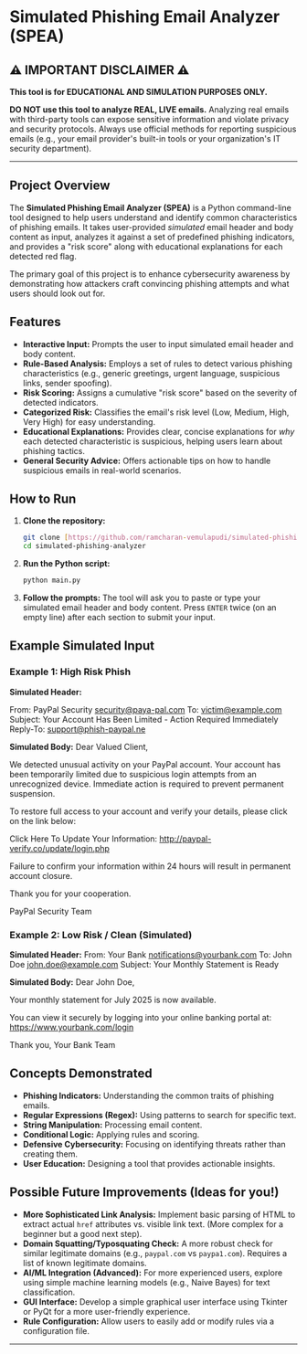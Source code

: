 # Simulated Phishing Email Analyzer (SPEA)

## ⚠️ IMPORTANT DISCLAIMER ⚠️

**This tool is for EDUCATIONAL AND SIMULATION PURPOSES ONLY.**

**DO NOT use this tool to analyze REAL, LIVE emails.** Analyzing real emails with third-party tools can expose sensitive information and violate privacy and security protocols. Always use official methods for reporting suspicious emails (e.g., your email provider's built-in tools or your organization's IT security department).

---

## Project Overview

The **Simulated Phishing Email Analyzer (SPEA)** is a Python command-line tool designed to help users understand and identify common characteristics of phishing emails. It takes user-provided *simulated* email header and body content as input, analyzes it against a set of predefined phishing indicators, and provides a "risk score" along with educational explanations for each detected red flag.

The primary goal of this project is to enhance cybersecurity awareness by demonstrating how attackers craft convincing phishing attempts and what users should look out for.

## Features

* **Interactive Input:** Prompts the user to input simulated email header and body content.
* **Rule-Based Analysis:** Employs a set of rules to detect various phishing characteristics (e.g., generic greetings, urgent language, suspicious links, sender spoofing).
* **Risk Scoring:** Assigns a cumulative "risk score" based on the severity of detected indicators.
* **Categorized Risk:** Classifies the email's risk level (Low, Medium, High, Very High) for easy understanding.
* **Educational Explanations:** Provides clear, concise explanations for *why* each detected characteristic is suspicious, helping users learn about phishing tactics.
* **General Security Advice:** Offers actionable tips on how to handle suspicious emails in real-world scenarios.

## How to Run

1.  **Clone the repository:**
    ```bash
    git clone [https://github.com/ramcharan-vemulapudi/simulated-phishing-analyzer.git](https://github.com/YourGitHubUsername/simulated-phishing-analyzer.git)
    cd simulated-phishing-analyzer
    ```

2.  **Run the Python script:**
    ```bash
    python main.py
    ```

3.  **Follow the prompts:** The tool will ask you to paste or type your simulated email header and body content. Press `ENTER` twice (on an empty line) after each section to submit your input.

## Example Simulated Input

### Example 1: High Risk Phish

**Simulated Header:**

From: PayPal Security security@paya-pal.com
To: victim@example.com
Subject: Your Account Has Been Limited - Action Required Immediately
Reply-To: support@phish-paypal.ne

**Simulated Body:**
Dear Valued Client,

We detected unusual activity on your PayPal account. Your account has been temporarily limited due to suspicious login attempts from an unrecognized device. Immediate action is required to prevent permanent suspension.

To restore full access to your account and verify your details, please click on the link below:

Click Here To Update Your Information: http://paypal-verify.co/update/login.php

Failure to confirm your information within 24 hours will result in permanent account closure.

Thank you for your cooperation.

PayPal Security Team


### Example 2: Low Risk / Clean (Simulated)

**Simulated Header:**
From: Your Bank notifications@yourbank.com
To: John Doe john.doe@example.com
Subject: Your Monthly Statement is Ready


**Simulated Body:**
Dear John Doe,

Your monthly statement for July 2025 is now available.

You can view it securely by logging into your online banking portal at:
https://www.yourbank.com/login

Thank you,
Your Bank Team


## Concepts Demonstrated

* **Phishing Indicators:** Understanding the common traits of phishing emails.
* **Regular Expressions (Regex):** Using patterns to search for specific text.
* **String Manipulation:** Processing email content.
* **Conditional Logic:** Applying rules and scoring.
* **Defensive Cybersecurity:** Focusing on identifying threats rather than creating them.
* **User Education:** Designing a tool that provides actionable insights.

## Possible Future Improvements (Ideas for you!)

* **More Sophisticated Link Analysis:** Implement basic parsing of HTML to extract actual `href` attributes vs. visible link text. (More complex for a beginner but a good next step).
* **Domain Squatting/Typosquating Check:** A more robust check for similar legitimate domains (e.g., `paypal.com` vs `paypa1.com`). Requires a list of known legitimate domains.
* **AI/ML Integration (Advanced):** For more experienced users, explore using simple machine learning models (e.g., Naive Bayes) for text classification.
* **GUI Interface:** Develop a simple graphical user interface using Tkinter or PyQt for a more user-friendly experience.
* **Rule Configuration:** Allow users to easily add or modify rules via a configuration file.

---
